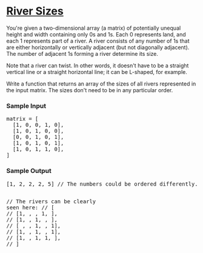 # [River Sizes](https://www.algoexpert.io/questions/River%20Sizes)

<div class="_2bgxjrUydJ8e-Z8lo1vpgw"><p>
  You're given a two-dimensional array (a matrix) of potentially unequal height
  and width containing only <span>0</span>s and <span>1</span>s. Each
  <span>0</span> represents land, and each <span>1</span> represents part of a
  river. A river consists of any number of <span>1</span>s that are either
  horizontally or vertically adjacent (but not diagonally adjacent). The number
  of adjacent <span>1</span>s forming a river determine its size.
</p>
<p>
  Note that a river can twist. In other words, it doesn't have to be a straight
  vertical line or a straight horizontal line; it can be L-shaped, for example.
</p>
<p>
  Write a function that returns an array of the sizes of all rivers represented
  in the input matrix. The sizes don't need to be in any particular order.
</p>
<h3>Sample Input</h3>
<pre><span class="CodeEditor-promptParameter">matrix</span> = [
  [1, 0, 0, 1, 0],
  [1, 0, 1, 0, 0],
  [0, 0, 1, 0, 1],
  [1, 0, 1, 0, 1],
  [1, 0, 1, 1, 0],
]
</pre>
<h3>Sample Output</h3>
<pre>[1, 2, 2, 2, 5] <span class="CodeEditor-promptComment">// The numbers could be ordered differently.</span>

<span class="CodeEditor-promptComment">// The rivers can be clearly seen here:</span>
<span class="CodeEditor-promptComment">// [</span>
<span class="CodeEditor-promptComment">//   [1,  ,  , 1,  ],</span>
<span class="CodeEditor-promptComment">//   [1,  , 1,  ,  ],</span>
<span class="CodeEditor-promptComment">//   [ ,  , 1,  , 1],</span>
<span class="CodeEditor-promptComment">//   [1,  , 1,  , 1],</span>
<span class="CodeEditor-promptComment">//   [1,  , 1, 1,  ],</span>
<span class="CodeEditor-promptComment">// ]</span>
</pre></div>